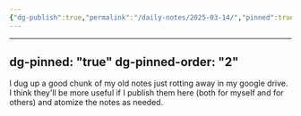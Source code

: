 ```yaml
---
{"dg-publish":true,"permalink":"/daily-notes/2025-03-14/","pinned":true,"noteIcon":"","created":"2025-03-14T03:28:17.342-07:00","updated":"2025-03-15T17:51:09.313-07:00"}
---
```


---
dg-pinned: "true"
dg-pinned-order: "2"
---
I dug up a good chunk of my old notes just rotting away in my google drive. I think they'll be more useful if I publish them here (both for myself and for others) and atomize the notes as needed. 